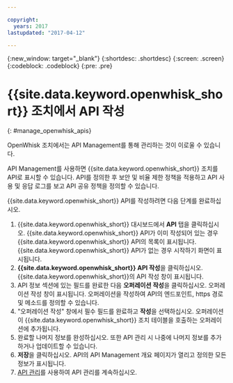 ```yaml
---

copyright:
  years: 2017
lastupdated: "2017-04-12"

---
```



{:new_window: target="_blank"}
{:shortdesc: .shortdesc}
{:screen: .screen}
{:codeblock: .codeblock}
{:pre: .pre}

# {{site.data.keyword.openwhisk_short}} 조치에서 API 작성
{: #manage_openwhisk_apis}

OpenWhisk 조치에서는 API Management를 통해 관리하는 것이 이로울 수 있습니다.

API Management를 사용하면 {{site.data.keyword.openwhisk_short}} 조치를 API로 표시할 수 있습니다. API를 정의한 후 보안 및 비율 제한 정책을 적용하고 API 사용 및 응답 로그를 보고 API 공유 정책을 정의할 수 있습니다.  

{{site.data.keyword.openwhisk_short}} API를 작성하려면 다음 단계를 완료하십시오.

1. {{site.data.keyword.openwhisk_short}} 대시보드에서 **API** 탭을 클릭하십시오. {{site.data.keyword.openwhisk_short}} API가 이미 작성되어 있는 경우 {{site.data.keyword.openwhisk_short}} API의 목록이 표시됩니다. {{site.data.keyword.openwhisk_short}} API가 없는 경우 시작하기 화면이 표시됩니다. 
2. **{{site.data.keyword.openwhisk_short}} API 작성**을 클릭하십시오. {{site.data.keyword.openwhisk_short}}의 API 작성 창이 표시됩니다. 
3. API 정보 섹션에 있는 필드를 완료한 다음 **오퍼레이션 작성**을 클릭하십시오. 오퍼레이션 작성 창이 표시됩니다. 오퍼레이션을 작성하여 API의 엔드포인트, https 경로 및 메소드를 정의할 수 있습니다.
4. "오퍼레이션 작성" 창에서 필수 필드를 완료하고 **작성**을 선택하십시오. 오퍼레이션이 {{site.data.keyword.openwhisk_short}} 조치 테이블을 호출하는 오퍼레이션에 추가됩니다.
5. 완료할 나머지 정보를 완성하십시오. 또한 API 관리 시 나중에 나머지 정보를 추가하거나 업데이트할 수 있습니다.
6. **저장**을 클릭하십시오. API의 API Management 개요 페이지가 열리고 정의한 모든 정보가 표시됩니다.
7. [API 관리](manage_apis.html)를 사용하여 API 관리를 계속하십시오.
